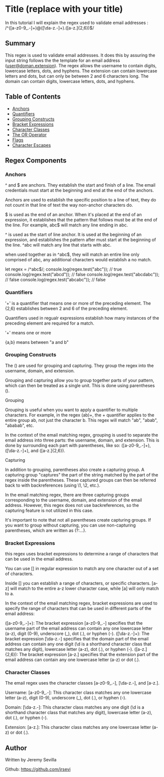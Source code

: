 # Title (replace with your title)

In this tutorial I will explain the regex used to validate email addresses :
/^([a-z0-9_\.-]+)@([\da-z\.-]+)\.([a-z\.]{2,6})$/

## Summary

This regex is used to validate email addresses. It does this by assuring the input string follows the the template for an email address (user@doman.extension). The regex allows the username to contain digits, lowercase letters, dots, and hyphens. The extension can contain lowercase letters and dots, but can only be between 2 and 6 characters long. The domain can contain digits, lowercase letters, dots, and hyphens.

## Table of Contents

- [Anchors](#anchors)
- [Quantifiers](#quantifiers)
- [Grouping Constructs](#grouping-constructs)
- [Bracket Expressions](#bracket-expressions)
- [Character Classes](#character-classes)
- [The OR Operator](#the-or-operator)
- [Flags](#flags)
- [Character Escapes](#character-escapes)

## Regex Components

### Anchors

^ and $ are anchors. They establish the start and finish of a line. The email credentials must start at the beginning and end at the end of the anchors.

Anchors are used to establish the specific position to a line of text, they do not count in that line of text the way non-anchor characters do.

$ is used as the end of an anchor. When it's placed at the end of an expression, it establishes that the pattern that follows must be at the end of the line. For example, abc$ will match any line ending in abc.

^ is used as the start of line anchor. It is used at the beginning of an expression, and establishes the pattern after must start at the beginning of the line. ^abc will match any line that starts with abc.

when used together as in ^abc$, they will match an entire line only comprised of abc, any additional characters would establish a no match.

let regex = /^abc$/;
console.log(regex.test("abc")); // true
console.log(regex.test("abcd")); // false
console.log(regex.test("abcdabc")); // false
console.log(regex.test("abcabc")); // false

### Quantifiers

'+' is a quantifier that means one or more of the preceding element. The {2,6} establishes between 2 and 6 of the preceding element.

Quantifiers used in regualr expressions establish how many instances of the preceding element are required for a match.

'+' means one or more

{a,b} means between "a and b"

### Grouping Constructs

The () are used for grouping and capturing. They group the regex into the username, domain, and extension.

Grouping and capturing allow you to group together parts of your pattern, which can then be treated as a single unit. This is done using parentheses ().

Grouping

Grouping is useful when you want to apply a quantifier to multiple characters. For example, in the regex (ab)+, the + quantifier applies to the entire group ab, not just the character b. This regex will match "ab", "abab", "ababab", etc.

In the context of the email matching regex, grouping is used to separate the email address into three parts: the username, domain, and extension. This is done by surrounding each part with parentheses, like so: ([a-z0-9_\.-]+), ([\da-z\.-]+), and ([a-z\.]{2,6}).

Capturing

In addition to grouping, parentheses also create a capturing group. A capturing group "captures" the part of the string matched by the part of the regex inside the parentheses. These captured groups can then be referred back to with backreferences (using \1, \2, etc.).

In the email matching regex, there are three capturing groups corresponding to the username, domain, and extension of the email address. However, this regex does not use backreferences, so the capturing feature is not utilized in this case.

It's important to note that not all parentheses create capturing groups. If you want to group without capturing, you can use non-capturing parentheses, which are written as (?:...).

### Bracket Expressions

this regex uses bracket expressions to determine a range of characters that can be used in the email address.

You can use [] in regular expression to match any one character out of a set of characters.

Inside [] you can establish a range of characters, or specific characters. [a-z] will match to the entire a-z lower character case, while [a] will only match to a.

In the context of the email matching regex, bracket expressions are used to specify the range of characters that can be used in different parts of the email address:

([a-z0-9_\.-]+): The bracket expression [a-z0-9_\.-] specifies that the username part of the email address can contain any one lowercase letter (a-z), digit (0-9), underscore (\_), dot (.), or hyphen (-).
([\da-z\.-]+): The bracket expression [\da-z\.-] specifies that the domain part of the email address can contain any one digit (\d is a shorthand character class that matches any digit), lowercase letter (a-z), dot (.), or hyphen (-).
([a-z\.]{2,6}): The bracket expression [a-z\.] specifies that the extension part of the email address can contain any one lowercase letter (a-z) or dot (.).

### Character Classes

The email regex uses the character classes [a-z0-9_\.-], [\da-z\.-], and [a-z\.].

Username: [a-z0-9_\.-]: This character class matches any one lowercase letter (a-z), digit (0-9), underscore (\_), dot (.), or hyphen (-).

Domain: [\da-z\.-]: This character class matches any one digit (\d is a shorthand character class that matches any digit), lowercase letter (a-z), dot (.), or hyphen (-).

Extension: [a-z\.]: This character class matches any one lowercase letter (a-z) or dot (.).

## Author

Written by Jeremy Sevilla

Github: https://github.com/jrsevi
